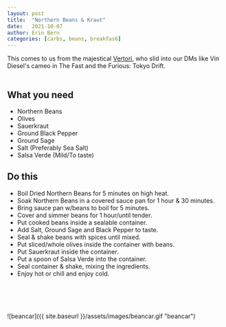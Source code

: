 ```yaml
---
layout: post
title:  "Northern Beans & Kraut"
date:   2021-10-07
author: Erin Bern
categories: [carbs, beans, breakfas6]
---
```

This comes to us from the majestical [Vertori](https://mastodon.social/@vertori), who slid into our DMs like Vin Diesel's cameo in The Fast and the Furious: Tokyo Drift. <br/>
<br/>
## What you need
* Northern Beans
* Olives
* Sauerkraut
* Ground Black Pepper
* Ground Sage
* Salt (Preferably Sea Salt)
* Salsa Verde (Mild/To taste)

## Do this
* Boil Dried Northern Beans for 5 minutes on high heat.
* Soak Northern Beans in a covered sauce pan for 1 hour & 30 minutes.
* Bring sauce pan w/beans to boil for 5 minutes.
* Cover and simmer beans for 1 hour/until tender.
* Put cooked beans inside a sealable container.
* Add Salt, Ground Sage and Black Pepper to taste.
* Seal & shake beans with spices until mixed.
* Put sliced/whole olives inside the container with beans.
* Put Sauerkraut inside the container.
* Put a spoon of Salsa Verde into the container.
* Seal container & shake, mixing the ingredients.
* Enjoy hot or chill and enjoy cold.
<br/>
<br/>
<br/>
<br/>
![beancar]({{ site.baseurl }}/assets/images/beancar.gif "beancar")
